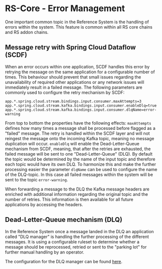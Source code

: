 # RS-Core - Error Management 

One important common topic in the Reference System is the handling of errors within the system. This feature is common within all RS core chains and RS addon chains. 

## Message retry with Spring Cloud Dataflow (SCDF)

When an error occurs within one application, SCDF handles this error by retrying the message on the same application for a configurable number of times. This behaviour should prevent that small issues regarding the unavailability of required other applications or any network issues will immediately result in a failed message. The following parameters are commonly used to configure the retry mechanism by SCDF:

```
app.*.spring.cloud.stream.bindings.input.consumer.maxAttempts=3
app.*.spring.cloud.stream.kafka.bindings.input.consumer.enableDlq=true
app.*.spring.cloud.stream.kafka.bindings.input.consumer.dlqName=error-warning
```

From top to bottom the properties have the following effects: ``maxAttempts`` defines how many times a message shall be processed before flagged as a "failed" message. The retry is handled within the SCDF layer and will not reingest the message onto the incoming Kafka topic, meaning no message duplication will occur. 
``enableDlq`` will enable the Dead-Letter-Queue mechanism from SCDF, meaning, that after the retries are exhausted, the failed message will be sent to one "Dead-Letter-Queue" (DLQ). By default the topic would be determined by the name of the input topic and therefore each topic would have its own DLQ. To harmonize this and make the further processing easier the parameter ``dlqName`` can be used to configure the name of the DLQ-topic. In this case all failed messages within the system will be sent to the topic ``error-warning``. 

When forwarding a message to the DLQ the Kafka message headers are enriched with additional information regarding the original topic and the number of retries. This information is then available for all future applications by accessing the headers. 

## Dead-Letter-Queue mechanism (DLQ)

In the Reference System once a message landed in the DLQ an application called "DLQ manager" is handling the further processing of the different messages. It is using a configurable ruleset to determine whether a message should be reprocessed, retried or sent to the "parking lot" for further manual handling by an operator.

The configuration for the DLQ manager can be found [here](../dlq/doc/SRN.md).